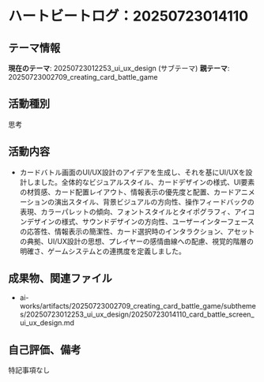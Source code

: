 # ハートビートログ：20250723014110

## テーマ情報
**現在のテーマ**: 20250723012253_ui_ux_design (サブテーマ)
**親テーマ**: 20250723002709_creating_card_battle_game

## 活動種別
思考

## 活動内容
- カードバトル画面のUI/UX設計のアイデアを生成し、それを基にUI/UXを設計しました。全体的なビジュアルスタイル、カードデザインの様式、UI要素の材質感、カード配置レイアウト、情報表示の優先度と配置、カードアニメーションの演出スタイル、背景ビジュアルの方向性、操作フィードバックの表現、カラーパレットの傾向、フォントスタイルとタイポグラフィ、アイコンデザインの様式、サウンドデザインの方向性、ユーザーインターフェースの応答性、情報表示の簡潔性、カード選択時のインタラクション、アセットの典拠、UI/UX設計の思想、プレイヤーの感情曲線への配慮、視覚的階層の明確さ、ゲームシステムとの連携度を定義しました。

## 成果物、関連ファイル
- ai-works/artifacts/20250723002709_creating_card_battle_game/subthemes/20250723012253_ui_ux_design/20250723014110_card_battle_screen_ui_ux_design.md

## 自己評価、備考
特記事項なし
